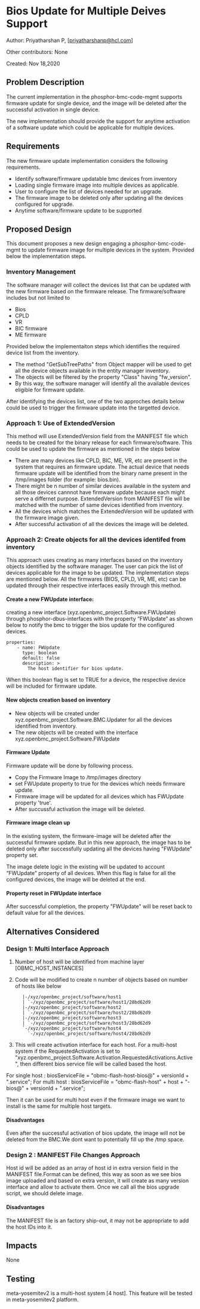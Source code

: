 # Bios Update for Multiple Deives Support

Author: Priyatharshan P, [priyatharshanp@hcl.com]

Other contributors: None

Created: Nov 18,2020

## Problem Description
The current implementation in the phosphor-bmc-code-mgmt supports firmware
update for single device, and the image will be deleted after the successful
activation in single device.

The new implementation should provide the support for anytime activation
of a software update which could be applicable for multiple devices.

## Requirements
The new firmware update implementation considers the following requirements.
- Identify software/firmware updatable bmc devices from inventory
- Loading single firmware image into multiple devices as applicable.
- User to configure the list of devices needed for an upgrade.
- The firmware image to be deleted only after updating all the devices
  configured for upgrade.
- Anytime software/firmware update to be supported

## Proposed Design
This document proposes a new design engaging a phosphor-bmc-code-mgmt to update
firmware image for multiple devices in the system. Provided below the
implementation steps.

### Inventory Management
The software manager will collect the devices list that can be updated with the
new firmware based on the firmware release. The firmware/software includes but
not limited to
- Bios
- CPLD
- VR
- BIC firmware
- ME firmware

Provided below the implementaiton steps which identifies the required device
list from the inventory.
- The method "GetSubTreePaths" from Object mapper will be used to get all the
  device objects available in the entity manager inventory.
- The objects will be filtered by the property "Class" having "fw_version".
- By this way, the software manager will identify all the available devices
  eligible for firmware update.

After identifying the devices list, one of the two approches details below could
be used to trigger the firmware update into the targetted device.

### Approach 1: Use of ExtendedVersion
This method will use ExtendedVersion field from the MANIFEST file which needs to
be created for the binary release for each firmware/software. This could be used
to update the firmware as mentioned in the steps below
- There are many devices like CPLD, BIC, ME, VR, etc are present in the system
  that requires an firmware update. The actual device that needs firmware update
  will be identified from the binary name present in the /tmp/images folder (for
  example: bios.bin).
- There might be n number of similar devices available in the system and
  all those devices cannnot have firmware update because each might serve a
  differnet purpose. ExtendedVersion from MANIFEST file will be matched with the
  number of same devices identified from inventory.
- All the devices which matches the ExtendedVersion will be updated with the
  firmware image given.
- After successful activation of all the devices the image will be deleted.

### Approach 2: Create objects for all the devices identifed from inventory
This approach uses creating as many interfaces based on the inventory objects
identified by the software manager. The user can pick the list of devices
applicable for the image to be updated. The implementation steps are mentioned
below. All the firmwares (BIOS, CPLD, VR, ME, etc) can be updated through their
respective interfaces easily through this method.

#### Create a new FWUpdate interface:
creating a new interface (xyz.openbmc_project.Software.FWUpdate) through
phosphor-dbus-interfaces with the property “FWUpdate” as shown below to
notify the bmc to trigger the bios update for the configured devices.
```
properties:
    - name: FWUpdate
      type: boolean
      default: false
      description: >
        The host identifier for bios update.
```
When this boolean flag is set to TRUE for a device, the respective device will
be included for firmware update.

#### New objects creation based on inventory
- New objects will be created under xyz.openbmc_project.Software.BMC.Updater
  for all the devices identified from inventory.
- The new  objects will be created with the interface
  xyz.openbmc_project.Software.FWUpdate

#### Firmware Update
Firmware update will be done by following process.

- Copy the Firmware Image to /tmp/images directory
- set FWUpdate property to true for the devices which needs firmware update.
- Firmware image will be updated for all devices which has FWUpdate property
'true'.
- After succussful activation the image will be deleted.

#### Firmware image clean up
In the existing system, the firmware-image will be deleted after the successful
firmware update. But in this new approach, the image has to be deleted only
after successfully updating all the devices having "FWUpdate" property set.

The image delete logic in the existing will be updated to account “FWUpdate”
property of all devices. When this flag is false for all the
configured devices, the image will be deleted at the end.

#### Property reset in FWUpdate interface
After successful completion, the property "FWUpdate" will  be reset back to
default value for all the devices.

## Alternatives Considered

### Design 1: Multi Interface Approach

1. Number of host will be identified from machine layer [OBMC_HOST_INSTANCES]

2. Code will be modified to create n number of objects based on number of
hosts like below

```
      |-/xyz/openbmc_project/software/host1
      | `-/xyz/openbmc_project/software/host1/28bd62d9
      |-/xyz/openbmc_project/software/host2
      | `-/xyz/openbmc_project/software/host2/28bd62d9
      |-/xyz/openbmc_project/software/host3
      | `-/xyz/openbmc_project/software/host3/28bd62d9
      `-/xyz/openbmc_project/software/host4
        `-/xyz/openbmc_project/software/host4/28bd62d9
```

3. This will create activation interface for each host. For a multi-host
system if the  RequestedActivation is set to
 "xyz.openbmc_project.Software.Activation.RequestedActivations.Active",
then different bios service file will be called based the host.

For single host :
biosServiceFile = "obmc-flash-host-bios@" + versionId + ".service";
For multi host  :
biosServiceFile =  "obmc-flash-host" + host + "-bios@" + versionId +
".service";

Then it can be used for multi host even if the firmware image we want to
install is the same for multiple host targets.

#### Disadvantages

Even after the successful activation of bios update, the image will not be
deleted from the BMC.We dont want to potentially fill up the /tmp space.

### Design 2 : MANIFEST File Changes Approach

Host id will be added as an array of host id in extra version field in the
MANIFEST file.Format can be defined, this way as soon as we see bios image
uploaded and based on extra version, it will create as many version
interface and allow to activate them. Once we call all the bios upgrade
script, we should delete image.

#### Disadvantages

The MANIFEST file is an  factory ship-out, it may not be appropriate to add
the host IDs into it.

## Impacts
None

## Testing
meta-yosemitev2 is a multi-host system [4 host]. This feature will be
tested in meta-yosemitev2 platform.
